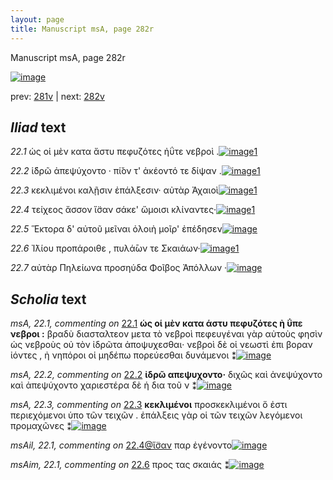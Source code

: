 ```yaml
---
layout: page
title: Manuscript msA, page 282r
---
```


Manuscript msA, page 282r

[![image](http://www.homermultitext.org/iipsrv?OBJ=IIP,1.0&FIF=/project/homer/pyramidal/deepzoom/hmt/vaimg/2017a/VA282RN_0452.tif&WID=100&CVT=JPEG)](http://www.homermultitext.org/ict2/?urn=urn:cite2:hmt:vaimg.2017a:VA282RN_0452)

prev:  [281v](../281v) | next:  [282v](../282v)

## *Iliad* text

*22.1* <a id="22.1"/> ὡς οἱ μὲν κατα ἄστυ πεφυζότες ἠΰτε νεβροὶ .[![image](http://www.homermultitext.org/iipsrv?OBJ=IIP,1.0&FIF=/project/homer/pyramidal/deepzoom/hmt/vaimg/2017a/VA282RN_0452.tif&RGN=0.125,0.5345,0.492,0.0676&WID=1000&CVT=JPEG)](http://www.homermultitext.org/ict2/?urn=urn:cite2:hmt:vaimg.2017a:VA282RN_0452@0.125,0.5345,0.492,0.0676)[1](#msA_22.1)

*22.2* <a id="22.2"/> ἱ̈δρῶ ἀπεψύχοντο · πί̆ον τ' ἀκέοντό τε δίψαν .[![image](http://www.homermultitext.org/iipsrv?OBJ=IIP,1.0&FIF=/project/homer/pyramidal/deepzoom/hmt/vaimg/2017a/VA282RN_0452.tif&RGN=0.209,0.5653,0.409,0.0278&WID=1000&CVT=JPEG)](http://www.homermultitext.org/ict2/?urn=urn:cite2:hmt:vaimg.2017a:VA282RN_0452@0.209,0.5653,0.409,0.0278)[1](#msA_22.2)

*22.3* <a id="22.3"/> κεκλιμένοι καλῇσιν ἐπάλξεσιν· αὐτὰρ Ἀχαιοὶ[![image](http://www.homermultitext.org/iipsrv?OBJ=IIP,1.0&FIF=/project/homer/pyramidal/deepzoom/hmt/vaimg/2017a/VA282RN_0452.tif&RGN=0.208,0.5818,0.418,0.0308&WID=1000&CVT=JPEG)](http://www.homermultitext.org/ict2/?urn=urn:cite2:hmt:vaimg.2017a:VA282RN_0452@0.208,0.5818,0.418,0.0308)[1](#msA_22.3)

*22.4* <a id="22.4"/> τείχεος ἄσσον ἴ̈σαν σάκε' ὤμοισι κλίναντες·[![image](http://www.homermultitext.org/iipsrv?OBJ=IIP,1.0&FIF=/project/homer/pyramidal/deepzoom/hmt/vaimg/2017a/VA282RN_0452.tif&RGN=0.21,0.6059,0.418,0.0255&WID=1000&CVT=JPEG)](http://www.homermultitext.org/ict2/?urn=urn:cite2:hmt:vaimg.2017a:VA282RN_0452@0.21,0.6059,0.418,0.0255)[1](#msAil_22.1)

*22.5* <a id="22.5"/> Ἕκτορα δ' αὐτοῦ μεῖναι ὀλοιὴ μοῖρ' ἐπέδησεν[![image](http://www.homermultitext.org/iipsrv?OBJ=IIP,1.0&FIF=/project/homer/pyramidal/deepzoom/hmt/vaimg/2017a/VA282RN_0452.tif&RGN=0.205,0.6216,0.422,0.0255&WID=1000&CVT=JPEG)](http://www.homermultitext.org/ict2/?urn=urn:cite2:hmt:vaimg.2017a:VA282RN_0452@0.205,0.6216,0.422,0.0255)

*22.6* <a id="22.6"/> Ἰ̈λίου προπάροιθε , πυλά̄ων τε Σκαιάων·[![image](http://www.homermultitext.org/iipsrv?OBJ=IIP,1.0&FIF=/project/homer/pyramidal/deepzoom/hmt/vaimg/2017a/VA282RN_0452.tif&RGN=0.204,0.6419,0.397,0.0255&WID=1000&CVT=JPEG)](http://www.homermultitext.org/ict2/?urn=urn:cite2:hmt:vaimg.2017a:VA282RN_0452@0.204,0.6419,0.397,0.0255)[1](#msAim_22.1)

*22.7* <a id="22.7"/> αὐτὰρ Πηλείωνα προσηύδα Φοῖβος Ἀπόλλων ·[![image](http://www.homermultitext.org/iipsrv?OBJ=IIP,1.0&FIF=/project/homer/pyramidal/deepzoom/hmt/vaimg/2017a/VA282RN_0452.tif&RGN=0.209,0.6622,0.414,0.0263&WID=1000&CVT=JPEG)](http://www.homermultitext.org/ict2/?urn=urn:cite2:hmt:vaimg.2017a:VA282RN_0452@0.209,0.6622,0.414,0.0263)

## *Scholia* text

*msA, 22.1, commenting on* [22.1](#22.1)  <a id="msA_22.1"/> **ὡς οἱ μὲν κατα άστυ πεφυζότες ὴ ΰπε νεβροι :** βραδὺ διασταλτεον μετα τὸ νεβροὶ πεφευγέναι γὰρ αὐτοὺς φησὶν ὡς νεβροὺς οὐ τὸν ἰδρῶτα ἀποψυχεσθαι· νεβροὶ δὲ οἱ νεωστὶ ἐπι βοραν ἰόντες , ἠ νηπόροι οἱ μηδέπω πορεύεσθαι δυνάμενοι ⁑[![image](http://www.homermultitext.org/iipsrv?OBJ=IIP,1.0&FIF=/project/homer/pyramidal/deepzoom/hmt/vaimg/2017a/VA282RN_0452.tif&RGN=0.629,0.5398,0.202,0.1066&WID=1000&CVT=JPEG)](http://www.homermultitext.org/ict2/?urn=urn:cite2:hmt:vaimg.2017a:VA282RN_0452@0.629,0.5398,0.202,0.1066)

*msA, 22.2, commenting on* [22.2](#22.2)  <a id="msA_22.2"/> **ἰδρῶ απεψυχοντο·** διχῶς καὶ ἀνεψύχοντο καὶ ἀπεψύχοντο χαριεστέρα δὲ ἡ δια τοῦ ν ⁑[![image](http://www.homermultitext.org/iipsrv?OBJ=IIP,1.0&FIF=/project/homer/pyramidal/deepzoom/hmt/vaimg/2017a/VA282RN_0452.tif&RGN=0.631,0.6419,0.187,0.0443&WID=1000&CVT=JPEG)](http://www.homermultitext.org/ict2/?urn=urn:cite2:hmt:vaimg.2017a:VA282RN_0452@0.631,0.6419,0.187,0.0443)

*msA, 22.3, commenting on* [22.3](#22.3)  <a id="msA_22.3"/> **κεκλιμένοι** προσκεκλιμένοι ὅ ἐστι περιεχόμενοι ὑπo τῶν τειχῶν . ἐπάλξεις γὰρ οἱ τῶν τειχῶν λεγόμενοι προμαχῶνες ⁑[![image](http://www.homermultitext.org/iipsrv?OBJ=IIP,1.0&FIF=/project/homer/pyramidal/deepzoom/hmt/vaimg/2017a/VA282RN_0452.tif&RGN=0.617,0.6847,0.201,0.0563&WID=1000&CVT=JPEG)](http://www.homermultitext.org/ict2/?urn=urn:cite2:hmt:vaimg.2017a:VA282RN_0452@0.617,0.6847,0.201,0.0563)

*msAil, 22.1, commenting on* [22.4@ἴ̈σαν](#22.4@ἴ̈σαν)  <a id="msAil_22.1"/> παρ ἐγένοντο[![image](http://www.homermultitext.org/iipsrv?OBJ=IIP,1.0&FIF=/project/homer/pyramidal/deepzoom/hmt/vaimg/2017a/VA282RN_0452.tif&RGN=0.359,0.5998,0.055,0.0188&WID=1000&CVT=JPEG)](http://www.homermultitext.org/ict2/?urn=urn:cite2:hmt:vaimg.2017a:VA282RN_0452@0.359,0.5998,0.055,0.0188)

*msAim, 22.1, commenting on* [22.6](#22.6)  <a id="msAim_22.1"/> προς τας σκαιάς ⁑[![image](http://www.homermultitext.org/iipsrv?OBJ=IIP,1.0&FIF=/project/homer/pyramidal/deepzoom/hmt/vaimg/2017a/VA282RN_0452.tif&RGN=0.587,0.6426,0.051,0.0188&WID=1000&CVT=JPEG)](http://www.homermultitext.org/ict2/?urn=urn:cite2:hmt:vaimg.2017a:VA282RN_0452@0.587,0.6426,0.051,0.0188)
